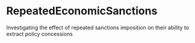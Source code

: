 # RepeatedEconomicSanctions
Investigating the effect of repeated sanctions imposition on their ability to extract policy concessions
